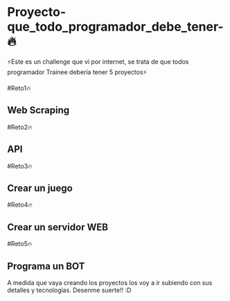 # Proyecto-que_todo_programador_debe_tener-🔥

⚡Este es un challenge que vi por internet, se trata de que todos programador Trainee debería tener 5 proyectos⚡

#Reto1🔥

<h2>Web Scraping</h2>

#Reto2🔥

<h2>API</h2>

#Reto3🔥

<h2>Crear un juego</h2>

#Reto4🔥

<h2>Crear un servidor WEB</h2>

#Reto5🔥

<h2>Programa un BOT</h2> 

A medida que vaya creando los proyectos los voy a ir subiendo con sus detalles y tecnologías.
Desenme suerte!! :D


